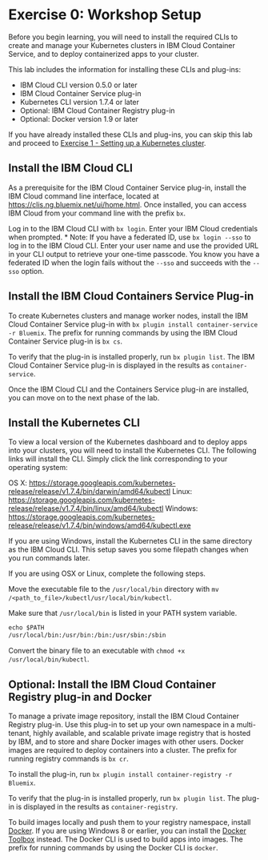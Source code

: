 # Exercise 0: Workshop Setup


Before you begin learning, you will need to install the required CLIs to create and manage your Kubernetes clusters in IBM Cloud Container Service, and to deploy containerized apps to your cluster.

This lab includes the information for installing these CLIs and plug-ins:

* IBM Cloud CLI version 0.5.0 or later
* IBM Cloud Container Service plug-in
* Kubernetes CLI version 1.7.4 or later
* Optional: IBM Cloud Container Registry plug-in
* Optional: Docker version 1.9 or later

If you have already installed these CLIs and plug-ins, you can skip this lab and proceed to [Exercise 1 - Setting up a Kubernetes cluster](exercise-1/README.md).


## Install the IBM Cloud CLI

As a prerequisite for the IBM Cloud Container Service plug-in, install the IBM Cloud command line interface, located at https://clis.ng.bluemix.net/ui/home.html. Once installed, you can access IBM Cloud from your command line with the prefix `bx`.

Log in to the IBM Cloud CLI with `bx login`. Enter your IBM Cloud credentials when prompted.
    * Note: If you have a federated ID, use `bx login --sso` to log in to the IBM Cloud CLI. Enter your user name and use the provided URL in your CLI output to retrieve your one-time passcode. You know you have a federated ID when the login fails without the `--sso` and succeeds with the `--sso` option.

## Install the IBM Cloud Containers Service Plug-in

To create Kubernetes clusters and manage worker nodes, install the IBM Cloud Container Service plug-in with `bx plugin install container-service -r Bluemix`. The prefix for running commands by using the IBM Cloud Container Service plug-in is `bx cs`.

To verify that the plug-in is installed properly, run `bx plugin list`. The IBM Cloud Container Service plug-in is displayed in the results as `container-service`.

Once the IBM Cloud CLI and the Containers Service plug-in are installed, you can move on to the next phase of the lab.

## Install the Kubernetes CLI

To view a local version of the Kubernetes dashboard and to deploy apps into your clusters, you will need to install the Kubernetes CLI. The following links will install the CLI. Simply click the link corresponding to your operating system:

OS X: https://storage.googleapis.com/kubernetes-release/release/v1.7.4/bin/darwin/amd64/kubectl
Linux: https://storage.googleapis.com/kubernetes-release/release/v1.7.4/bin/linux/amd64/kubectl
Windows: https://storage.googleapis.com/kubernetes-release/release/v1.7.4/bin/windows/amd64/kubectl.exe

If you are using Windows, install the Kubernetes CLI in the same directory as the IBM Cloud CLI. This setup saves you some filepath changes when you run commands later.

If you are using OSX or Linux, complete the following steps.

Move the executable file to the `/usr/local/bin` directory with `mv /<path_to_file>/kubectl/usr/local/bin/kubectl`.

Make sure that `/usr/local/bin` is listed in your PATH system variable.

```txt
echo $PATH
/usr/local/bin:/usr/bin:/bin:/usr/sbin:/sbin
```
Convert the binary file to an executable with `chmod +x /usr/local/bin/kubectl`.

## Optional: Install the IBM Cloud Container Registry plug-in and Docker

To manage a private image repository, install the IBM Cloud Container Registry plug-in. Use this plug-in to set up your own namespace in a multi-tenant, highly available, and scalable private image registry that is hosted by IBM, and to store and share Docker images with other users. Docker images are required to deploy containers into a cluster. The prefix for running registry commands is `bx cr`.

To install the plug-in, run `bx plugin install container-registry -r Bluemix`.

To verify that the plug-in is installed properly, run `bx plugin list`. The plug-in is displayed in the results as `container-registry`.

To build images locally and push them to your registry namespace, install [Docker](https://www.docker.com/community-edition#/download). If you are using Windows 8 or earlier, you can install the [Docker Toolbox](https://www.docker.com/products/docker-toolbox) instead. The Docker CLI is used to build apps into images. The prefix for running commands by using the Docker CLI is `docker`.
